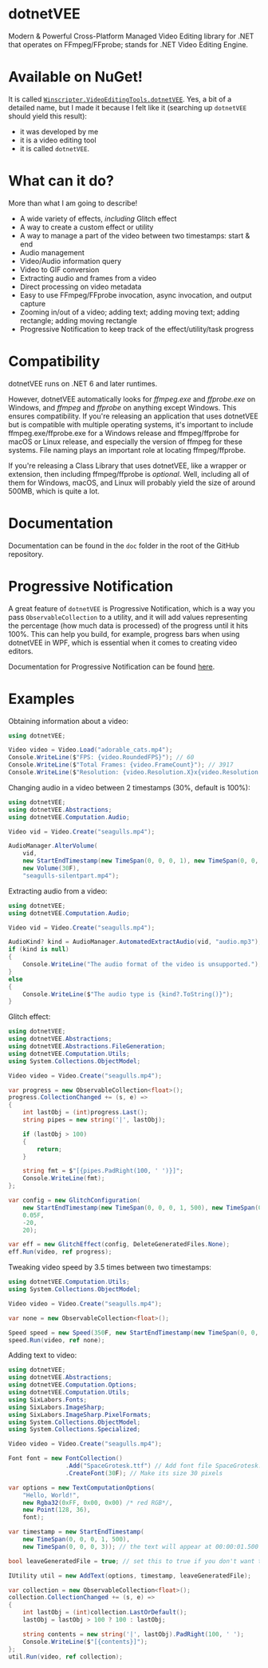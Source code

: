 # dotnetVEE
Modern &amp; Powerful Cross-Platform Managed Video Editing library for .NET that operates on FFmpeg/FFprobe; stands for .NET Video Editing Engine.

# Available on NuGet!
It is called [`Winscripter.VideoEditingTools.dotnetVEE`](https://www.nuget.org/packages/Winscripter.VideoEditingTools.dotnetVEE). Yes, a bit of a detailed name, but I made it because I felt like it (searching up `dotnetVEE` should yield this result):
- it was developed by me
- it is a video editing tool
- it is called `dotnetVEE`.

# What can it do?
More than what I am going to describe!
- A wide variety of effects, *including* Glitch effect
- A way to create a custom effect or utility
- A way to manage a part of the video between two timestamps: start &amp; end
- Audio management
- Video/Audio information query
- Video to GIF conversion
- Extracting audio and frames from a video
- Direct processing on video metadata
- Easy to use FFmpeg/FFprobe invocation, async invocation, and output capture
- Zooming in/out of a video; adding text; adding moving text; adding rectangle; adding moving rectangle
- Progressive Notification to keep track of the effect/utility/task progress

# Compatibility
dotnetVEE runs on .NET 6 and later runtimes.

However, dotnetVEE automatically looks for *ffmpeg.exe* and *ffprobe.exe* on Windows, and *ffmpeg* and *ffprobe* on anything
except Windows. This ensures compatibility. If you're releasing an application that uses dotnetVEE but is compatible with
multiple operating systems, it's important to include ffmpeg.exe/ffprobe.exe for a Windows release and ffmpeg/ffprobe for
macOS or Linux release, and especially the version of ffmpeg for these systems. File naming plays an important role at locating
ffmpeg/ffprobe.

If you're releasing a Class Library that uses dotnetVEE, like a wrapper or extension, then including ffmpeg/ffprobe is
*optional*. Well, including all of them for Windows, macOS, and Linux will probably yield the size of around 500MB, which
is quite a lot.

# Documentation
Documentation can be found in the `doc` folder in the root of the GitHub repository.

# Progressive Notification
A great feature of `dotnetVEE` is Progressive Notification, which is a way you pass `ObservableCollection`
to a utility, and it will add values representing the percentage (how much data is processed) of the progress
until it hits 100%. This can help you build, for example, progress bars when using dotnetVEE in WPF, which is
essential when it comes to creating video editors.

Documentation for Progressive Notification can be found [here](https://github.com/winscripter/dotnetVEE/blob/main/doc/6.%20Progressive%20Notification.md).

# Examples
Obtaining information about a video:
```cs
using dotnetVEE;

Video video = Video.Load("adorable_cats.mp4");
Console.WriteLine($"FPS: {video.RoundedFPS}"); // 60
Console.WriteLine($"Total Frames: {video.FrameCount}"); // 3917
Console.WriteLine($"Resolution: {video.Resolution.X}x{video.Resolution.Y}"); // 1920x1080
```

Changing audio in a video between 2 timestamps (30%, default is 100%):
```cs
using dotnetVEE;
using dotnetVEE.Abstractions;
using dotnetVEE.Computation.Audio;

Video vid = Video.Create("seagulls.mp4");

AudioManager.AlterVolume(
    vid,
    new StartEndTimestamp(new TimeSpan(0, 0, 0, 1), new TimeSpan(0, 0, 0, 6)),
    new Volume(30F),
    "seagulls-silentpart.mp4");
```

Extracting audio from a video:
```cs
using dotnetVEE;
using dotnetVEE.Computation.Audio;

Video vid = Video.Create("seagulls.mp4");

AudioKind? kind = AudioManager.AutomatedExtractAudio(vid, "audio.mp3");
if (kind is null)
{
    Console.WriteLine("The audio format of the video is unsupported.");
}
else
{
    Console.WriteLine($"The audio type is {kind?.ToString()}");
}
```

Glitch effect:
```cs
using dotnetVEE;
using dotnetVEE.Abstractions;
using dotnetVEE.Abstractions.FileGeneration;
using dotnetVEE.Computation.Utils;
using System.Collections.ObjectModel;

Video video = Video.Create("seagulls.mp4");

var progress = new ObservableCollection<float>();
progress.CollectionChanged += (s, e) =>
{
    int lastObj = (int)progress.Last();
    string pipes = new string('|', lastObj);

    if (lastObj > 100)
    {
        return;
    }

    string fmt = $"[{pipes.PadRight(100, ' ')}]";
    Console.WriteLine(fmt);
};

var config = new GlitchConfiguration(
    new StartEndTimestamp(new TimeSpan(0, 0, 0, 1, 500), new TimeSpan(0, 0, 0, 3)),
    0.05F,
    -20,
    20);

var eff = new GlitchEffect(config, DeleteGeneratedFiles.None);
eff.Run(video, ref progress);
```

Tweaking video speed by 3.5 times between two timestamps:
```cs
using dotnetVEE.Computation.Utils;
using System.Collections.ObjectModel;

Video video = Video.Create("seagulls.mp4");

var none = new ObservableCollection<float>();

Speed speed = new Speed(350F, new StartEndTimestamp(new TimeSpan(0, 0, 0, 1, 500), new TimeSpan(0, 0, 0, 7, 500)));
speed.Run(video, ref none);
```

Adding text to video:
```cs
using dotnetVEE;
using dotnetVEE.Abstractions;
using dotnetVEE.Computation.Options;
using dotnetVEE.Computation.Utils;
using SixLabors.Fonts;
using SixLabors.ImageSharp;
using SixLabors.ImageSharp.PixelFormats;
using System.Collections.ObjectModel;
using System.Collections.Specialized;

Video video = Video.Create("seagulls.mp4");

Font font = new FontCollection()
                .Add("SpaceGrotesk.ttf") // Add font file SpaceGrotesk.ttf- does not require the font to be installed
                .CreateFont(30F); // Make its size 30 pixels

var options = new TextComputationOptions(
    "Hello, World!",
    new Rgba32(0xFF, 0x00, 0x00) /* red RGB*/,
    new Point(128, 36),
    font);

var timestamp = new StartEndTimestamp(
    new TimeSpan(0, 0, 0, 1, 500),
    new TimeSpan(0, 0, 0, 3)); // the text will appear at 00:00:01.500 and will vanish at 00:00:03.000

bool leaveGeneratedFile = true; // set this to true if you don't want the original video to be overwrtiten.

IUtility util = new AddText(options, timestamp, leaveGeneratedFile);

var collection = new ObservableCollection<float>();
collection.CollectionChanged += (s, e) =>
{
    int lastObj = (int)collection.LastOrDefault();
    lastObj = lastObj > 100 ? 100 : lastObj;

    string contents = new string('|', lastObj).PadRight(100, ' ');
    Console.WriteLine($"[{contents}]");
};
util.Run(video, ref collection);
```
